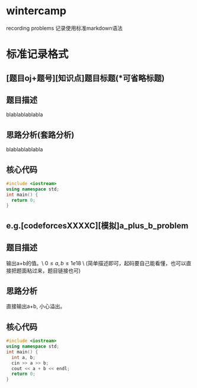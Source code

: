 # wintercamp
recording problems
记录使用标准markdown语法


# 标准记录格式
## [题目oj+题号][知识点]题目标题(*可省略标题)

## 题目描述
blablablablabla
## 思路分析(套路分析)
blablablablabla
## 核心代码
``` c++
#include <iostream>
using namespace std;
int main() {
  return 0;
}
```

## e.g.[codeforcesXXXXC][模拟]a_plus_b_problem
## 题目描述
输出a+b的值。\\
$0\le a,b\le 1e18$ \\
(简单描述即可，起码要自己能看懂，也可以直接把题面粘过来，题目链接也可)
## 思路分析
直接输出a+b, 小心溢出。
## 核心代码
``` c++
#include <iostream>
using namespace std;
int main() {
  int a, b;
  cin >> a >> b;
  cout << a + b << endl;
  return 0;
}
```

